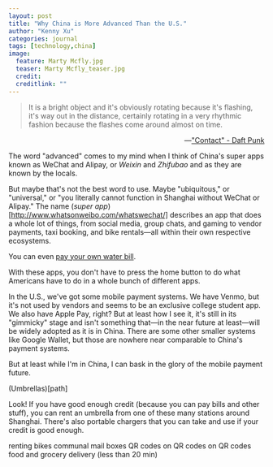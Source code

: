 ```yaml
---
layout: post
title: "Why China is More Advanced Than the U.S."
author: "Kenny Xu"
categories: journal
tags: [technology,china]
image:
  feature: Marty Mcfly.jpg
  teaser: Marty Mcfly_teaser.jpg
  credit:
  creditlink: ""
---
```

>It is a bright object and it's obviously rotating because it's flashing, it's way out in the distance, certainly rotating in a very rhythmic fashion because the flashes come around almost on time.

<div style="text-align:right">    
  —<a href="https://open.spotify.com/track/2KHRENHQzTIQ001nlP9Gdc">"Contact" - Daft Punk</a>
</div>

The word "advanced" comes to my mind when I think of China's super apps known as WeChat and Alipay, or _Weixin_ and _Zhifubao_ and as they are known by the locals.

But maybe that's not the best word to use. Maybe "ubiquitous," or "universal," or "you literally cannot function in Shanghai without WeChat or Alipay." The name (*super app*)[http://www.whatsonweibo.com/whatswechat/] describes an app that does a whole lot of things, from social media, group chats, and gaming to vendor payments, taxi booking, and bike rentals—all within their own respective ecosystems.

You can even [pay your own water bill](https://www.beijing-kids.com/blog/2015/10/13/net-savings-paying-for-utilities-on-wechat-wallet-and-alipay/).

With these apps, you don't have to press the home button to do what Americans have to do in a whole bunch of different apps.

In the U.S., we've got some mobile payment systems. We have Venmo, but it's not used by vendors and seems to be an exclusive college student app. We also have Apple Pay, right? But at least how I see it, it's still in its "gimmicky" stage and isn't something that—in the near future at least—will be widely adopted as it is in China. There are some other smaller systems like Google Wallet, but those are nowhere near comparable to China's payment systems.

But at least while I'm in China, I can bask in the glory of the mobile payment future.

(Umbrellas)[path]

Look! If you have good enough credit (because you can pay bills and other stuff), you can rent an umbrella from one of these many stations around Shanghai. There's also portable chargers that you can take and use if your credit is good enough.

renting bikes
communal mail boxes
QR codes on QR codes on QR codes
food and grocery delivery (less than 20 min)
